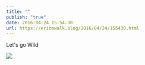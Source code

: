 ```yaml
---
title: ""
publish: "true"
date: 2016-04-24 15:54:30
url: https://ericmwalk.blog/2016/04/24/155430.html
---
```


Let's go Wild

![](https://ericmwalk.blog/uploads/2022/0b390f84a9.jpg)